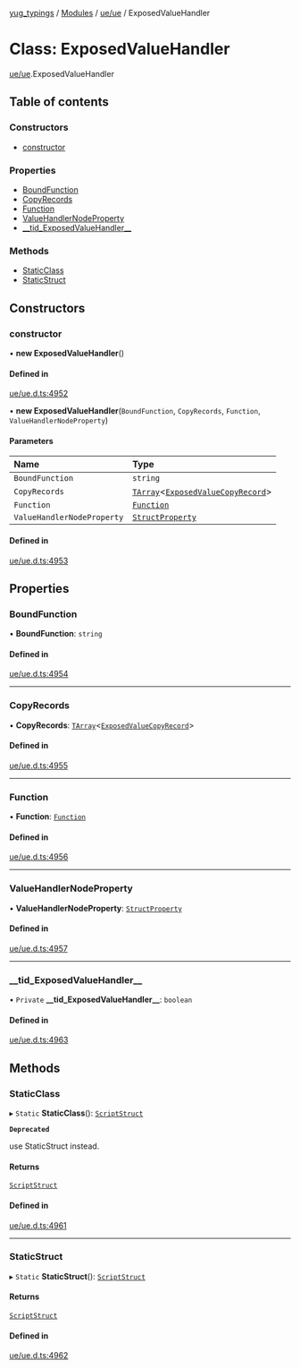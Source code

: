 [yug_typings](../README.md) / [Modules](../modules.md) / [ue/ue](../modules/ue_ue.md) / ExposedValueHandler

# Class: ExposedValueHandler

[ue/ue](../modules/ue_ue.md).ExposedValueHandler

## Table of contents

### Constructors

- [constructor](ue_ue.ExposedValueHandler.md#constructor)

### Properties

- [BoundFunction](ue_ue.ExposedValueHandler.md#boundfunction)
- [CopyRecords](ue_ue.ExposedValueHandler.md#copyrecords)
- [Function](ue_ue.ExposedValueHandler.md#function)
- [ValueHandlerNodeProperty](ue_ue.ExposedValueHandler.md#valuehandlernodeproperty)
- [\_\_tid\_ExposedValueHandler\_\_](ue_ue.ExposedValueHandler.md#__tid_exposedvaluehandler__)

### Methods

- [StaticClass](ue_ue.ExposedValueHandler.md#staticclass)
- [StaticStruct](ue_ue.ExposedValueHandler.md#staticstruct)

## Constructors

### constructor

• **new ExposedValueHandler**()

#### Defined in

[ue/ue.d.ts:4952](https://github.com/YugMetaverse/yug_typings/blob/25cad34/ue/ue.d.ts#L4952)

• **new ExposedValueHandler**(`BoundFunction`, `CopyRecords`, `Function`, `ValueHandlerNodeProperty`)

#### Parameters

| Name | Type |
| :------ | :------ |
| `BoundFunction` | `string` |
| `CopyRecords` | [`TArray`](../interfaces/ue_puerts.TArray.md)<[`ExposedValueCopyRecord`](ue_ue.ExposedValueCopyRecord.md)\> |
| `Function` | [`Function`](ue_ue.Function.md) |
| `ValueHandlerNodeProperty` | [`StructProperty`](ue_ue.StructProperty.md) |

#### Defined in

[ue/ue.d.ts:4953](https://github.com/YugMetaverse/yug_typings/blob/25cad34/ue/ue.d.ts#L4953)

## Properties

### BoundFunction

• **BoundFunction**: `string`

#### Defined in

[ue/ue.d.ts:4954](https://github.com/YugMetaverse/yug_typings/blob/25cad34/ue/ue.d.ts#L4954)

___

### CopyRecords

• **CopyRecords**: [`TArray`](../interfaces/ue_puerts.TArray.md)<[`ExposedValueCopyRecord`](ue_ue.ExposedValueCopyRecord.md)\>

#### Defined in

[ue/ue.d.ts:4955](https://github.com/YugMetaverse/yug_typings/blob/25cad34/ue/ue.d.ts#L4955)

___

### Function

• **Function**: [`Function`](ue_ue.Function.md)

#### Defined in

[ue/ue.d.ts:4956](https://github.com/YugMetaverse/yug_typings/blob/25cad34/ue/ue.d.ts#L4956)

___

### ValueHandlerNodeProperty

• **ValueHandlerNodeProperty**: [`StructProperty`](ue_ue.StructProperty.md)

#### Defined in

[ue/ue.d.ts:4957](https://github.com/YugMetaverse/yug_typings/blob/25cad34/ue/ue.d.ts#L4957)

___

### \_\_tid\_ExposedValueHandler\_\_

• `Private` **\_\_tid\_ExposedValueHandler\_\_**: `boolean`

#### Defined in

[ue/ue.d.ts:4963](https://github.com/YugMetaverse/yug_typings/blob/25cad34/ue/ue.d.ts#L4963)

## Methods

### StaticClass

▸ `Static` **StaticClass**(): [`ScriptStruct`](ue_ue.ScriptStruct.md)

**`Deprecated`**

use StaticStruct instead.

#### Returns

[`ScriptStruct`](ue_ue.ScriptStruct.md)

#### Defined in

[ue/ue.d.ts:4961](https://github.com/YugMetaverse/yug_typings/blob/25cad34/ue/ue.d.ts#L4961)

___

### StaticStruct

▸ `Static` **StaticStruct**(): [`ScriptStruct`](ue_ue.ScriptStruct.md)

#### Returns

[`ScriptStruct`](ue_ue.ScriptStruct.md)

#### Defined in

[ue/ue.d.ts:4962](https://github.com/YugMetaverse/yug_typings/blob/25cad34/ue/ue.d.ts#L4962)
